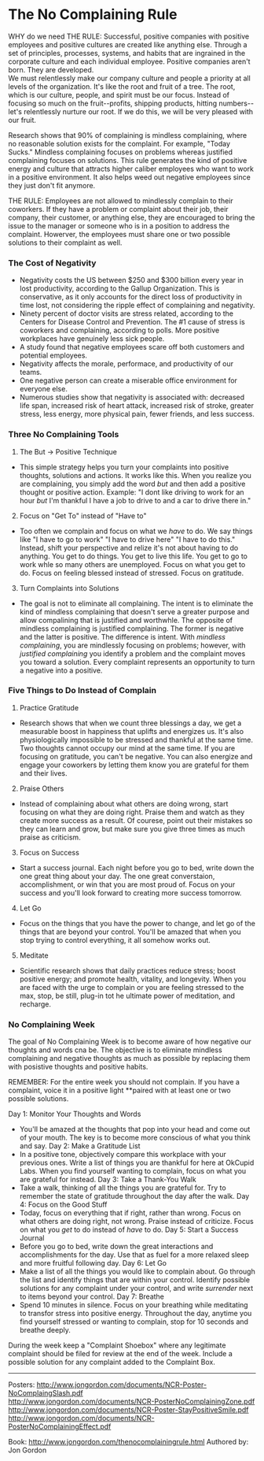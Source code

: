 # The No Complaining Rule

WHY do we need THE RULE: Successful, positive companies with positive employees and positive cultures are created like anything else. Through a set of principles, processes, systems, and habits that are ingrained in the corporate culture and each individual employee. Positive companies aren't born. They are developed.   
We must relentlessly make our company culture and people a priority at all levels of the organization. It's like the root and fruit of a tree. The root, which is our culture, people, and spirit must be our focus. Instead of focusing so much on the fruit--profits, shipping products, hitting numbers--let's relentlessly nurture our root. If we do this, we will be very pleased with our fruit.

Research shows that 90% of complaining is mindless complaining, where no reasonable solution exists for the complaint. For example, "Today Sucks."
Mindless complaining focuses on problems whereas justified complaining focuses on solutions.
This rule generates the kind of positive energy and culture that attracts higher caliber employees who want to work in a positive environment. It also helps weed out negative employees since they just don't fit anymore.

THE RULE: Employees are not allowed to mindlessly complain to their coworkers. If they have a problem or complaint about their job, their company, their customer, or anything else, they are encouraged to bring the issue to the manager or someone who is in a position to address the complaint. Howerver, the employees must share one or two possible solutions to their complaint as well.

### The Cost of Negativity

* Negativity costs the US between $250 and $300 billion every year in lost productivity, according to the Gallup Organization. This is conservative, as it only accounts for the direct loss of productivity in time lost, not considering the ripple effect of complaining and negativity.
* Ninety percent of doctor visits are stress related, according to the Centers for Disease Control and Prevention. The #1 cause of stress is coworkers and complaining, according to polls. More positive workplaces have genuinely less sick people.
* A study found that negative employees scare off both customers and potential employees.
* Negativity affects the morale, performace, and productivity of our teams.
* One negative person can create a miserable office environment for everyone else.
* Numerous studies show that negativity is associated with: decreased life span, increased risk of heart attack, increased risk of stroke, greater stress, less energy, more physical pain, fewer friends, and less success.

### Three No Complaining Tools

1. The But -> Positive Technique
  - This simple strategy helps you turn your complaints into positive thoughts, solutions and actions. It works like this. When you realize you are complaining, you simply add the word <i>but</i> and then add a positive thought or positive action. Example: "I dont like driving to work for an hour <i>but</i> I'm thankful I have a job to drive to and a car to drive there in."
2. Focus on "Get To" instead of "Have to"
  - Too often we complain and focus on what we <i>have</i> to do. We say things like "I have to go to work" "I have to drive here" "I have to do this." Instead, shift your perspective and relize it's not about having to do anything. You get to do things. You get to live this life. You get to go to work whle so many others are unemployed. Focus on what you get to do. Focus on feeling blessed instead of stressed. Focus on gratitude.
3. Turn Complaints into Solutions
  - The goal is not to eliminate all complaining. The intent is to eliminate the kind of mindless complaining that doesn't serve a greater purpose and allow compalining that is justified and worthwhle. The opposite of mindless complaining is justified complaining. The former is negative and the latter is positive. The difference is intent. With <i>mindless complaining</i>, you are mindlessly focusing on problems; however, with <i>justified complaining</i> you identify a problem and the complaint moves you toward a solution. Every complaint represents an opportunity to turn a negative into a positive.

### Five Things to Do Instead of Complain

1. Practice Gratitude
  - Research shows that when we count three blessings a day, we get a measurable boost in happiness that uplifts and energizes us. It's also physiologically impossible to be stressed and thankful at the same time. Two thoughts cannot occupy our mind at the same time. If you are focusing on gratitude, you can't be negative. You can also energize and engage your coworkers by letting them know you are grateful for them and their lives.
2. Praise Others
  - Instead of complaining about what others are doing wrong, start focusing on what they are doing right. Praise them and watch as they create more success as a result. Of courese, point out their mistakes so they can learn and grow, but make sure you give three times as much praise as criticism.
3. Focus on Success
  - Start a success journal. Each night before you go to bed, write down the one great thing about your day. The one great converstaion, accomplishment, or win that you are most proud of. Focus on your success and you'll look forward to creating more success tomorrow.
4. Let Go
  - Focus on the things that you have the power to change, and let go of the things that are beyond your control. You'll be amazed that when you stop trying to control everything, it all somehow works out.
5. Meditate
  - Scientific research shows that daily practices reduce stress; boost positive energy; and promote health, vitality, and longevity. When you are faced with the urge to complain or you are feeling stressed to the max, stop, be still, plug-in tot he ultimate power of meditation, and recharge.

### No Complaining Week
The goal of No Complaining Week is to become aware of how negative our thoughts and words cna be. The objective is to eliminate mindless complaining and negative thoughts as much as possible by replacing them with posistive thoughts and positive habits.

REMEMBER: For the entire week you should not complain. If you have a complaint, voice it in a positive light **paired with at least one or two possible solutions.

Day 1: Monitor Your Thoughts and Words
  - You'll be amazed at the thoughts that pop into your head and come out of your mouth. The key is to become more conscious of what you think and say. 
Day 2: Make a Gratitude List
  - In a positive tone, objectively compare this workplace with your previous ones. Write a list of things you are thankful for here at OkCupid Labs. When you find yourself wanting to complain, focus on what you are grateful for instead. 
Day 3: Take a Thank-You Walk
  - Take a walk, thinking of all the things you are grateful for. Try to remember the state of gratitude throughout the day after the walk.
Day 4: Focus on the Good Stuff
  - Today, focus on everything that if right, rather than wrong. Focus on what others are doing right, not wrong. Praise instead of criticize. Focus on what you <i>get</i> to do instead of <i>have</i> to do.
Day 5: Start a Success Journal
  - Before you go to bed, write down the great interactions and accomplishments for the day. Use that as fuel for a more relaxed sleep and more fruitful following day.
Day 6: Let Go
  - Make a list of all the things you would like to complain about. Go through the list and identify things that are within your control. Identify possible solutions for any complaint under your control, and write <i>surrender</i> next to items beyond your control.
Day 7: Breathe
  - Spend 10 minutes in silence. Focus on your breathing while meditating to transfor stress into positive energy. Throughout the day, anytime you find yourself stressed or wanting to complain, stop for 10 seconds and breathe deeply.

During the week keep a "Complaint Shoebox" where any legitimate complaint should be filed for review at the end of the week. Include a possible solution for any complaint added to the Complaint Box.

--------
Posters: 
http://www.jongordon.com/documents/NCR-Poster-NoComplaingSlash.pdf   
http://www.jongordon.com/documents/NCR-PosterNoComplainingZone.pdf   
http://www.jongordon.com/documents/NCR-Poster-StayPositiveSmile.pdf   
http://www.jongordon.com/documents/NCR-PosterNoComplainingEffect.pdf   

Book: http://www.jongordon.com/thenocomplainingrule.html
Authored by: Jon Gordon




